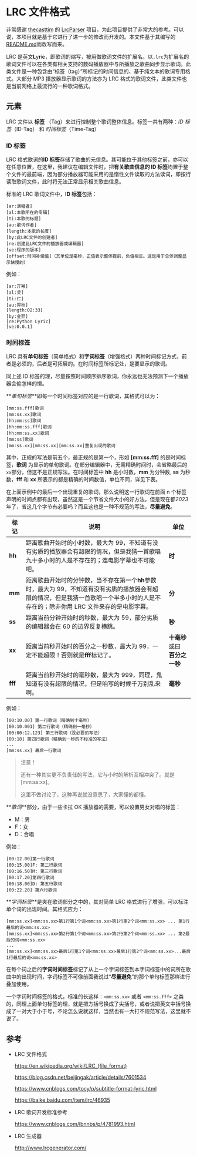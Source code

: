 # LRC 文件格式

非常感谢 [thecasttim](https://gitee.com/thecasttim) 的 [LrcParser](https://gitee.com/thecasttim/lrc-parser) 项目，为此项目提供了非常大的参考。可以说，本项目就是基于它进行了进一步的修改而开发的。本文件基于其编写的[README.md](https://gitee.com/thecasttim/lrc-parser/blob/master/README.md)而改写而来。

LRC 是英文**L**y**r**i**c**，即歌词的缩写，被用做歌词文件的扩展名。以`.lrc`为扩展名的歌词文件可以在各类有相关支持的数码播放器中与所播放之歌曲同步显示歌词。此类文件是一种包含由“标签（tag）”所标记的时间信息的、基于纯文本的歌词专用格式。大部分 MP3 播放器显示歌词的方法亦为 LRC 格式的歌词文件，此类文件也是当前网络上最流行的一种歌词格式。

## 元素

LRC 文件以 **标签** （Tag）来进行控制整个歌词整体信息。标签一共有两种：_ID 标签_（ID-Tag） 和 _时间标签_（Time-Tag）

### **ID 标签**

LRC 格式歌词的**ID 标签**存储了歌曲的元信息。其可能位于其他标签之前，亦可以在任意位置，在这里，我建议在编辑文件时，把**有关歌曲信息的 ID 标签**均置于整个文件的最前端，因为部分播放器可能采用的是惰性文件读取的方法读词，即按行读取歌词文件，此时将无法正常显示相关歌曲信息。

标准的 LRC 歌词文件中，**ID 标签**包括：

```wiki
[ar:演唱者]
[al:本歌所在的专辑]
[ti:本歌的标题]
[au:歌词作者]
[length:本歌的长度]
[by:此LRC文件的创建者]
[re:创建此LRC文件的播放器或编辑器]
[ve:程序的版本]
[offset:时间补偿值]（其单位是毫秒，正值表示整体提前，负值相反。这是用于总体调整显示快慢的）
```

例如：

```wiki
[ar:丌幂]
[al:灵]
[ti:仁]
[au:羿秋]
[length:02:33]
[by:金羿]
[re:Python Lyric]
[ve:0.0.1]
```

### **时间标签**

LRC 具有**单句标签**（简单格式）和**字词标签**（增强格式）两种时间标记方式，前者是必须的，后者是可拓展的。在时间标签所标记处，是要显示的歌词。

同上述 ID 标签的理，尽量按照时间顺序排序歌词，你永远也无法预测下一个播放器会偷怎样的懒。

**_单句标签_**即每一个时间标签对应的是一行歌词，其格式可以为：

```wiki
[mm:ss.fff]歌词
[mm:ss.xx]歌词
[hh:mm:ss]歌词
[hh:mm:ss.fff]歌词
[hh:mm:ss.xx]歌词
[mm:ss]歌词
[mm:ss.xx][mm:ss.xx][mm:ss.xx]重复出现的歌词
```

其中，正规的写法是前五个，最正规的是第一个，形如 **[mm:ss.fff]** 的是时间标签，**歌词** 为显示的单句歌词。在部分编辑器中，无需精确时间时，会省略最后的`xx`部分，但这不是正规写法。在时间标签中 **hh** 是小时数，**mm** 为分钟数, **ss** 为秒数，**fff** 和 **xx** 所表示的都是精确的时间数值，单位不同，详见下表。

在上面示例中的最后一个出现重复的歌词，那么说明这一行歌词在前面 n 个标签声明的时间点都有出现，虽然这是一个节省文件大小的好方法，但是现在都*2023*年了，省这几个字节有必要吗？而且这也是一种不规范的写法，**尽量避免**。

| 标记    | 说明                                                                                                                                                                                   | 单位                           |
| ------- | -------------------------------------------------------------------------------------------------------------------------------------------------------------------------------------- | ------------------------------ |
| **hh**  | 距离歌曲开始时的小时数，最大为 99，不知道有没有劣质的播放器会有超限的情况，但是我猜一首歌唱九十多小时的人是不存在的；连电影字幕也不可能吧。                                            | **时**                         |
| **mm**  | 距离歌曲开始时的分钟数，当不存在第一个**hh**参数时，最大为 99，不知道有没有劣质的播放器会有超限的情况，但是我猜一首歌唱一个半多小时的人是不存在的；除非你用 LRC 文件来存的是电影字幕。 | **分**                         |
| **ss**  | 距离当前分钟开始时的秒数，最大为 59，部分劣质的编辑器会在 60 的边界反复横跳。                                                                                                          | **秒**                         |
| **xx**  | 距离当前秒开始时的百分之一秒数，最大为 99，一定不能超限！否则就是**fff**标记了。                                                                                                       | **十毫秒** 或曰 **百分之一秒** |
| **fff** | 距离当前秒开始时的毫秒数，最大为 999，同理，鬼知道有没有超限的情况，但是咱写的时候千万别乱来啊。                                                                                       | **毫秒**                       |

例如：

```wiki
[00:10.00] 第一行歌词（精确到十毫秒）
[00:10.001] 第二行歌词（精确到一毫秒）
[00:00:12.123] 第三行歌词（没必要的写法）
[00:18] 第四行歌词（精确到一秒的不标准的写法）
...
[mm:ss.xx] 最后一行歌词
```

> 注意！
>
> 还有一种其实更不负责任的写法，它与小时的解析互相冲突了。就是 \[mm:ss:xx\]。
>
> 这里不做讨论了，这种再说就没意思了，大家懂的都懂。

**_歌词_**部分，由于一些卡拉 OK 播放器的需要，可以设置男女对唱的标签：

- M：男
- F：女
- D：合唱

例如：

```wiki
[00:12.00]第一行歌词
[00:15.00]F: 第二行歌词
[00:16.50]M: 第三行歌词
[00:17.20]第四行歌词
[00:18.00]D: 第五行歌词
[00:22.20] 第六行歌词
```

**_字词标签_**是夹在歌词部分之中的，其对简单 LRC 格式进行了增强，可以标注单个词的出现时间。其格式应为：

```wiki
[mm:ss.xx]<mm:ss.xx>第1行第1个词<mm:ss.xx>第1行第2个词<mm:ss.xx> ... 第1行最后的词<mm:ss.xx>
[mm:ss.xx]<mm:ss.xx>第2行第1个词<mm:ss.xx>第2行第2个词<mm:ss.xx> ... 第2最后的词<mm:ss.xx>
...
[mm:ss.xx]<mm:ss.xx>最后1行第1个词<mm:ss.xx>最后1行第2个词<mm:ss.xx>...最后1行最后的词<mm:ss.xx>
```

在每个词之后的**字词时间标签**标记了从上一个字词标签到本字词标签中的词所在歌曲中的出现时间，字词标签不可像前面我说过“**尽量避免**”的那个单句标签那样进行叠加使用。

一个字词时间标签的格式，标准的长这样：`<mm:ss.xx>` 或者 `<mm:ss.fff>` 之类的，同理上面单句标签的理，就是把方括号换成了尖括号，或者说把英文中括号换成了一对大于小于号，不论怎么说就这样，当然也有一大打不规范写法，这里就不说了。

## 参考

- LRC 文件格式

  https://en.wikipedia.org/wiki/LRC_(file_format)

  https://blog.csdn.net/beijingak/article/details/7601534

  https://www.cnblogs.com/tocy/p/subtitle-format-lyric.html

  https://baike.baidu.com/item/lrc/46935

- LRC 歌词开发标准参考

  https://www.cnblogs.com/lbnnbs/p/4781993.html

- LRC 生成器

  http://www.lrcgenerator.com/

